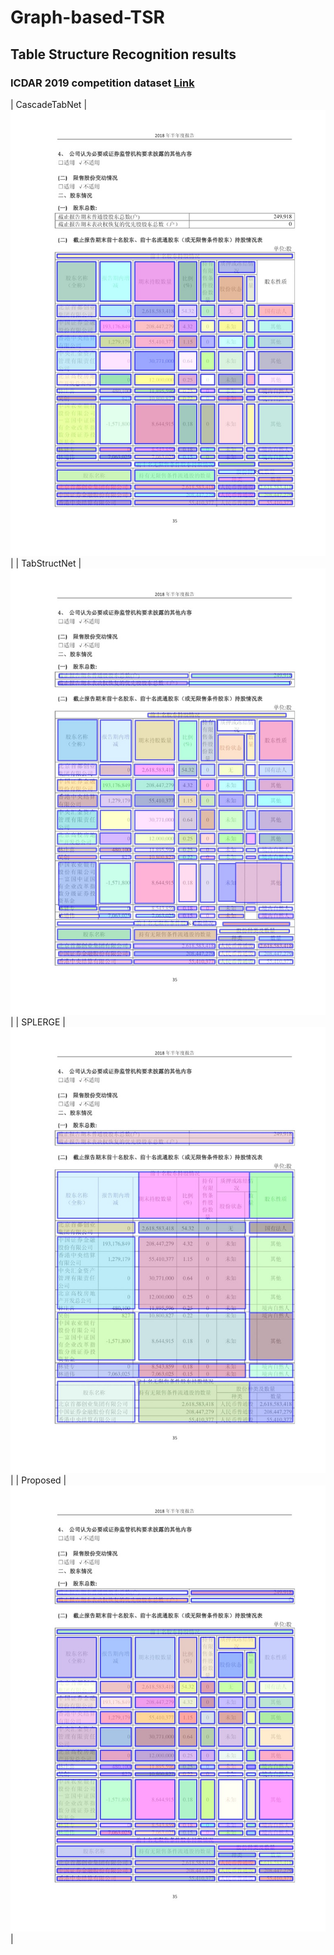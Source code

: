 # Graph-based-TSR

## Table Structure Recognition results

### ICDAR 2019 competition dataset [Link](https://github.com/cndplab-founder/ICDAR2019_cTDaR)

| CascadeTabNet | <img src="/images/ICDAR2019/cascadetabnet_cTDaR_t10021.jpg"> |
| TabStructNet | <img src="/images/ICDAR2019/tabstructnet_cTDaR_t10021.jpg"> |
| SPLERGE | <img src="/images/ICDAR2019/splerge_cTDaR_t10021.jpg"> |
| Proposed | <img src="/images/ICDAR2019/proposed_cTDaR_t10021.jpg"> |